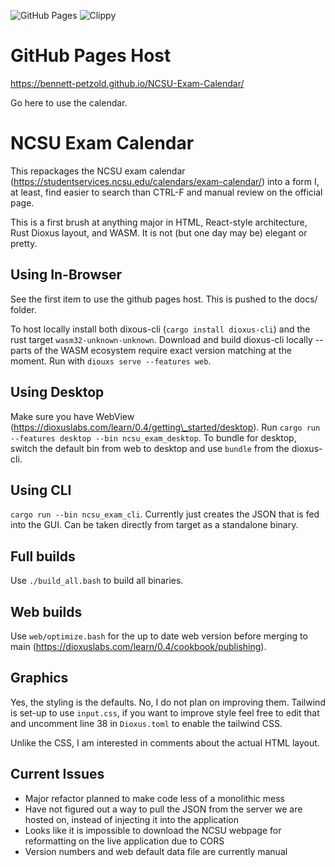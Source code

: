 ![GitHub Pages](https://github.com/Bennett-Petzold/NCSU-Exam-Calendar/actions/workflows/github-pages.yml/badge.svg)
![Clippy](https://github.com/Bennett-Petzold/NCSU-Exam-Calendar/actions/workflows/clippy.yml/badge.svg)

# GitHub Pages Host
https://bennett-petzold.github.io/NCSU-Exam-Calendar/

Go here to use the calendar.

# NCSU Exam Calendar
This repackages the NCSU exam calendar (https://studentservices.ncsu.edu/calendars/exam-calendar/) into a form I,
at least,
find easier to search than CTRL-F and manual review on the official page.

This is a first brush at anything major in HTML, React-style architecture, Rust Dioxus layout, and WASM.
It is not (but one day may be) elegant or pretty.

## Using In-Browser
See the first item to use the github pages host.
This is pushed to the docs/ folder.

To host locally install both dixous-cli (`cargo install dioxus-cli`) and the rust target `wasm32-unknown-unknown`.
Download and build dioxus-cli locally -- parts of the WASM ecosystem require exact version matching at the moment.
Run with `diouxs serve --features web`.

## Using Desktop
Make sure you have WebView (https://dioxuslabs.com/learn/0.4/getting\_started/desktop).
Run `cargo run --features desktop --bin ncsu_exam_desktop`.
To bundle for desktop, switch the default bin from web to desktop and use `bundle` from the dioxus-cli.

## Using CLI
`cargo run --bin ncsu_exam_cli`.
Currently just creates the JSON that is fed into the GUI.
Can be taken directly from target as a standalone binary.

## Full builds
Use `./build_all.bash` to build all binaries.

## Web builds
Use `web/optimize.bash` for the up to date web version before merging to main (https://dioxuslabs.com/learn/0.4/cookbook/publishing).

## Graphics
Yes, the styling is the defaults.
No, I do not plan on improving them.
Tailwind is set-up to use `input.css`,
if you want to improve style feel free to edit that and uncomment line 38 in `Dioxus.toml` to enable the tailwind CSS.

Unlike the CSS, I am interested in comments about the actual HTML layout.

## Current Issues
- Major refactor planned to make code less of a monolithic mess
- Have not figured out a way to pull the JSON from the server we are hosted on, instead of injecting it into the application
- Looks like it is impossible to download the NCSU webpage for reformatting on the live application due to CORS
- Version numbers and web default data file are currently manual
